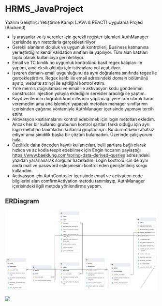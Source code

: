 # HRMS_JavaProject
Yazılım Geliştirici Yetiştirme Kampı (JAVA &amp; REACT) Uygulama Projesi (Backend)

* İş arayanlar ve iş verenler için gerekli register işlemleri AuthManager içerisinde ayrı metotlarla gerçekleştiriliyor
* Gerekli alanların doluluk ve uygunluk kontrolleri, Business katmanına yerleştirdiğim kendi Validation sınıfları ile yapılıyor. Tüm alan hataları toplu olarak kullanıcıya geri iletiliyor.
* Email ve TC kimlik no uygunluk kontrolünü basit regex kalıpları ile yaptım, ama eksik olduğu için istisnalara yol açabiliyor.
* İşveren domain-email uygunluğunu da aynı doğrulama sınıfında regex ile gerçekleştirdim. Regex kalıbı ile email adresindeki domain bölümünü ayırıp, website stringi ile eşitliğini kontrol ettim.
* Yine mernis doğrulaması ve email ile aktivasyon kodu gönderimini constructor injection yoluyla eklediğim servisler aracılığı ile yaptım.
* Kayıt verilerinin doğruluk kontrollerinin yapılacağı yere tam olarak karar veremedim ama ana işlemleri yapacak metotları manager sınıflarının içerisinden çağırma yöntemiyle AuthManager içerisinde yapmayı tercih ettim.
* Aktivasyon kısıtlamalarını kontrol edebilmek için login metotları ekledim. Ancak her bir kullanıcı grubunun kontrol şartları farklı olduğu için ayrı login metotları tanımladım kullanıcı grupları için. Bu durum beni rahatsız ediyor ama şimdilik başka bir çözüm bulamadım. Üzerinde çalışıyorum hala.
* Özellikle daha önceden kayıtlı kullanıcıları, belli şartlara bağlı olarak hızlıca ve az kodla tespit edebilmek için Engin hocanın paylaştığı https://www.baeldung.com/spring-data-derived-queries adresindeki yazıdan yararlanarak sorgular hazırladım. Login kontrolü için de aynı anda mail ve password eşleşmesini kontrol eden genişletilmiş sorgu kullandım.
* Activasyon için AuthController içerisinde email ve activation code bilgilerini alan comfirmActivation metodu tanımlayıp, AuthManager içerisindeki ilgili metoda yönlendirme yaptım.

## ERDiagram
![alt ERDiagram](https://github.com/barisertugrul/HRMS_JavaProject/blob/master/resources/hrms_ERDiagram.png?raw=true)


<a href="https://github.com/barisertugrul/HRMS_JavaProject" target="_blank">
  <img align="center" src="https://github-readme-stats.vercel.app/api/pin/?username=barisertugrul&show_owner=true&custom_title=Odevler&theme=vision-friendly-dark&repo=HRMS_JavaProject" />
</a>